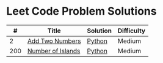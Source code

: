# Leet Code Problem Solutions

| # | Title | Solution | Difficulty |
|---| ----- | -------- | ---------- |
|2|[Add Two Numbers](https://leetcode.com/problems/add-two-numbers/) | [Python](./algorithms/python/add-two-numbers/AddTwoNumbers.py)| Medium
|200|[Number of Islands](https://leetcode.com/problems/number-of-islands/) | [Python](./algorithms/python/add-two-numbers/AddTwoNumbers.py)| Medium
